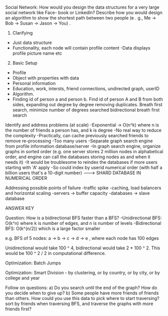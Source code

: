 Social Network: How would you design the data structures for a very large social network like Face-
book or Linkedln? Describe how you would design an algorithm to show the shortest path between
two people (e . g., Me -> Bob -> Susan -> Jason -> You) .

1. Clarifying 
- Just data structure
- Functionality, each node will contain profile content
-Data displays profile picture name etc

2. Basic Setup 
- Profile
- Object with properties with data
- Personal information
- Education, work, intersts, friend connections, undirected graph, userID
- Algorithm. 
- Finding id of person a and person b. 
Find id of person A and B from both sides, expanding out degree by degree
removing duplicates. Breath first search, minimize number of degrees searched
bidirectional breath first search

Identify and address problems (at scale) -Exponential -> O(n^k) where n is the number of friends a person has, and k is degree -No real way to reduce the complexity -Practically, can cache previously searched friends to remove re-processing -Too many users -Separate graph search engine from profile information database/server -In graph search engine, organize graphs in sorted order (e.g. one server stores 2 million nodes in alphabetical order, and engine can call the databases storing nodes as and when it needs it) -It would be troublesome to reindex the databases if more users starting with 'A' apply -So could index by userid numerical order (with half a billion users that's a 10-digit number) ---> SHARD DATABASE IN NUMERICAL ORDER

Addressing possible points of failure -traffic spike -caching, load balancers and horizontal scaling -servers -> buffer capacity -databases -> slave database

ANSWER KEY

Question: How is a bidirectional BFS faster than a BFS? -Unidirectional BFS: O(k^n) where k is number of edges, and n is number of levels -Bidirectional BFS: O(k^(n/2)) which is a large factor smaller

e.g. BFS of 5 nodes: a -> b -> c -> d -> e , where each node has 100 edges

Unidirectional would take 100 ^ 4, bidirectional would take 2 * 100 ^ 2. This would be 100 ^ 2 / 2 in computational difference.

Optimization: Batch Jumps

Optimization: Smart Division - by clustering, or by country, or by city, or by college and year

Follow on questions: a) Do you search until the end of the graph? How do you decide when to give up? b) Some people have more friends of friends than others. How could you use this data to pick where to start traversing? sort by friends when traversing BFS, and traverse the graphs with more friends first?

